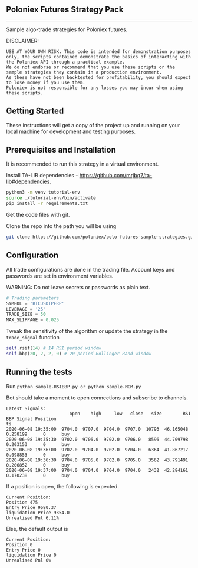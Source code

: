 Poloniex Futures Strategy Pack
--------
--------

Sample algo-trade strategies for Poloniex futures. 

DISCLAIMER: 

```
USE AT YOUR OWN RISK. This code is intended for demonstration purposes only, the scripts contained demonstrate the basics of interacting with the Poloniex API through a practical example. 
We do not endorse or recommend that you use these scripts or the sample strategies they contain in a production environment. 
As these have not been backtested for profitability, you should expect to lose money if you use them. 
Poloniex is not responsible for any losses you may incur when using these scripts.
```

Getting Started
--------

These instructions will get a copy of the project up and running on your local machine for development and testing purposes. 

Prerequisites and Installation
--------

It is recommended to run this strategy in a virtual environment.

Install TA-LIB dependencies - https://github.com/mrjbq7/ta-lib#dependencies.

```bash
python3 -m venv tutorial-env
source ./tutorial-env/bin/activate
pip install -r requirements.txt
```

Get the code files with git.

Clone the repo into the path you will be using
```bash
git clone https://github.com/poloniex/polo-futures-sample-strategies.git
```

Configuration
--------

All trade configurations are done in the trading file. Account keys and passwords are set in environment variables. 

WARNING: Do not leave secrets or passwords as plain text.

```python
# Trading parameters
SYMBOL = 'BTCUSDTPERP'
LEVERAGE = '25'
TRADE_SIZE = 50
MAX_SLIPPAGE = 0.025
```

Tweak the sensitivity of the algorithm or update the strategy in the `trade_signal` function

```python
self.rsif(14) # 14 RSI period window
self.bbp(20, 2, 2, 0) # 20 period Bollinger Band window
```

Running the tests
--------

Run `python sample-RSIBBP.py or python sample-MOM.py`

Bot should take a moment to open connections and subscribe to channels.

```
Latest Signals:
                        open    high     low   close   size        RSI       BBP Signal Position
ts                                                                                             
2020-06-08 19:35:00  9704.0  9707.0  9704.0  9707.0  10793  46.165048  0.258199      0      buy
2020-06-08 19:35:30  9702.0  9706.0  9702.0  9706.0   8596  44.709798  0.203153      0      buy
2020-06-08 19:36:00  9702.0  9704.0  9702.0  9704.0   6364  41.867217  0.098853      0      buy
2020-06-08 19:36:30  9704.0  9705.0  9702.0  9705.0   3562  43.791491  0.206852      0      buy
2020-06-08 19:37:00  9704.0  9704.0  9704.0  9704.0   2432  42.284161  0.170238      0      buy

```
If a position is open, the following is expected.
```
Current Position:
Position 475
Entry Price 9680.37
liquidation Price 9354.0
Unrealised Pnl 6.11%
```
Else, the default output is
```
Current Position:
Position 0
Entry Price 0
liquidation Price 0
Unrealised Pnl 0%
```
